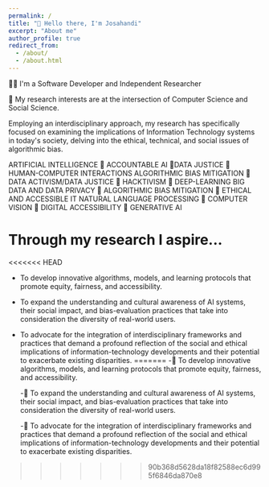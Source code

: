 ```yaml
---
permalink: /
title: "👋 Hello there, I'm Josahandi"
excerpt: "About me"
author_profile: true
redirect_from: 
  - /about/
  - /about.html
---
```


👩‍💻 I'm a Software Developer and Independent Researcher

🔬 My research interests are at the intersection of Computer Science and Social Science.  

Employing an interdisciplinary approach, my research has specifically focused on examining the implications of Information Technology systems in today's society, delving into the ethical, technical, and social issues of algorithmic bias.


ARTIFICIAL INTELLIGENCE 🔸 ACCOUNTABLE AI 🔸DATA JUSTICE 🔸 HUMAN-COMPUTER INTERACTIONS
ALGORITHMIC BIAS MITIGATION 🔸 DATA ACTIVISM/DATA JUSTICE 🔸 HACKTIVISM 🔸 DEEP-LEARNING
BIG DATA AND DATA PRIVACY 🔸 ALGORITHMIC BIAS MITIGATION 🔸 ETHICAL AND ACCESSIBLE IT
NATURAL LANGUAGE PROCESSING 🔸 COMPUTER VISION 🔸 DIGITAL ACCESSIBILITY 🔸 GENERATIVE AI



Through my research I aspire...
======
<<<<<<< HEAD
* To develop innovative algorithms, models, and learning protocols that promote equity, fairness, and accessibility. 


* To expand the understanding and cultural awareness of AI systems, their social impact, and bias-evaluation practices that take into consideration the diversity of real-world users.



* To advocate for the integration of interdisciplinary frameworks and practices that demand a profound reflection of the social and ethical implications of information-technology developments and their potential to exacerbate existing disparities.
=======
 	-💠 To develop innovative algorithms, models, and learning protocols that promote equity, fairness, and accessibility. 


 	-💠 To expand the understanding and cultural awareness of AI systems, their social impact, and bias-evaluation practices that take into consideration the diversity of real-world users.



 	-💠 To advocate for the integration of interdisciplinary frameworks and practices that demand a profound reflection of the social and ethical implications of information-technology developments and their potential to exacerbate existing disparities.
>>>>>>> 90b368d5628da18f82588ec6d995f6846da870e8
